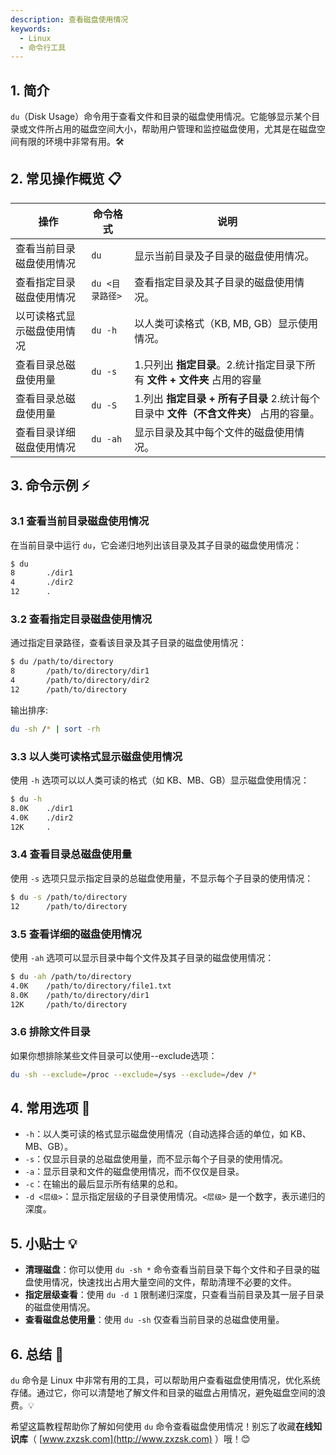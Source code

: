```yaml
---
description: 查看磁盘使用情况
keywords:
  - Linux
  - 命令行工具
---
```




## 1. 简介

`du`（Disk Usage）命令用于查看文件和目录的磁盘使用情况。它能够显示某个目录或文件所占用的磁盘空间大小，帮助用户管理和监控磁盘使用，尤其是在磁盘空间有限的环境中非常有用。🛠️

## 2. 常见操作概览 📋

| 操作                  | 命令格式                         | 说明                               |
|-----------------------|--------------------------------|------------------------------------|
| 查看当前目录磁盘使用情况 | `du`                           | 显示当前目录及子目录的磁盘使用情况。 |
| 查看指定目录磁盘使用情况 | `du <目录路径>`                | 查看指定目录及其子目录的磁盘使用情况。 |
| 以可读格式显示磁盘使用情况 | `du -h`                        | 以人类可读格式（KB, MB, GB）显示使用情况。 |
| 查看目录总磁盘使用量     | `du -s`                        | 1.只列出 **指定目录**。2.统计指定目录下所有 **文件 + 文件夹** 占用的容量  |
| 查看目录总磁盘使用量     | `du -S`                        | 1.列出 **指定目录 + 所有子目录** 2.统计每个目录中 **文件（不含文件夹）** 占用的容量。   |
| 查看目录详细磁盘使用情况 | `du -ah`                       | 显示目录及其中每个文件的磁盘使用情况。 |

## 3. 命令示例 ⚡

### 3.1 查看当前目录磁盘使用情况

在当前目录中运行 `du`，它会递归地列出该目录及其子目录的磁盘使用情况：

```bash
$ du
8       ./dir1
4       ./dir2
12      .
```

### 3.2 查看指定目录磁盘使用情况

通过指定目录路径，查看该目录及其子目录的磁盘使用情况：

```bash
$ du /path/to/directory
8       /path/to/directory/dir1
4       /path/to/directory/dir2
12      /path/to/directory
```

输出排序:
```bash
du -sh /* | sort -rh
```

### 3.3 以人类可读格式显示磁盘使用情况

使用 `-h` 选项可以以人类可读的格式（如 KB、MB、GB）显示磁盘使用情况：

```bash
$ du -h
8.0K    ./dir1
4.0K    ./dir2
12K     .
```

### 3.4 查看目录总磁盘使用量

使用 `-s` 选项只显示指定目录的总磁盘使用量，不显示每个子目录的使用情况：

```bash
$ du -s /path/to/directory
12      /path/to/directory
```

### 3.5 查看详细的磁盘使用情况

使用 `-ah` 选项可以显示目录中每个文件及其子目录的磁盘使用情况：

```bash
$ du -ah /path/to/directory
4.0K    /path/to/directory/file1.txt
8.0K    /path/to/directory/dir1
12K     /path/to/directory
```

### 3.6 排除文件目录
如果你想排除某些文件目录可以使用--exclude选项：
```bash
du -sh --exclude=/proc --exclude=/sys --exclude=/dev /*
```

## 4. 常用选项 📝

- `-h`：以人类可读的格式显示磁盘使用情况（自动选择合适的单位，如 KB、MB、GB）。
- `-s`：仅显示目录的总磁盘使用量，而不显示每个子目录的使用情况。
- `-a`：显示目录和文件的磁盘使用情况，而不仅仅是目录。
- `-c`：在输出的最后显示所有结果的总和。
- `-d <层级>`：显示指定层级的子目录使用情况。`<层级>` 是一个数字，表示递归的深度。

## 5. 小贴士 💡

- **清理磁盘**：你可以使用 `du -sh *` 命令查看当前目录下每个文件和子目录的磁盘使用情况，快速找出占用大量空间的文件，帮助清理不必要的文件。
- **指定层级查看**：使用 `du -d 1` 限制递归深度，只查看当前目录及其一层子目录的磁盘使用情况。
- **查看磁盘总使用量**：使用 `du -sh` 仅查看当前目录的总磁盘使用量。

## 6. 总结 🎯

`du` 命令是 Linux 中非常有用的工具，可以帮助用户查看磁盘使用情况，优化系统存储。通过它，你可以清楚地了解文件和目录的磁盘占用情况，避免磁盘空间的浪费。💡

希望这篇教程帮助你了解如何使用 `du` 命令查看磁盘使用情况！别忘了收藏**在线知识库**（ [www.zxzsk.com](http://www.zxzsk.com) ）哦！😊